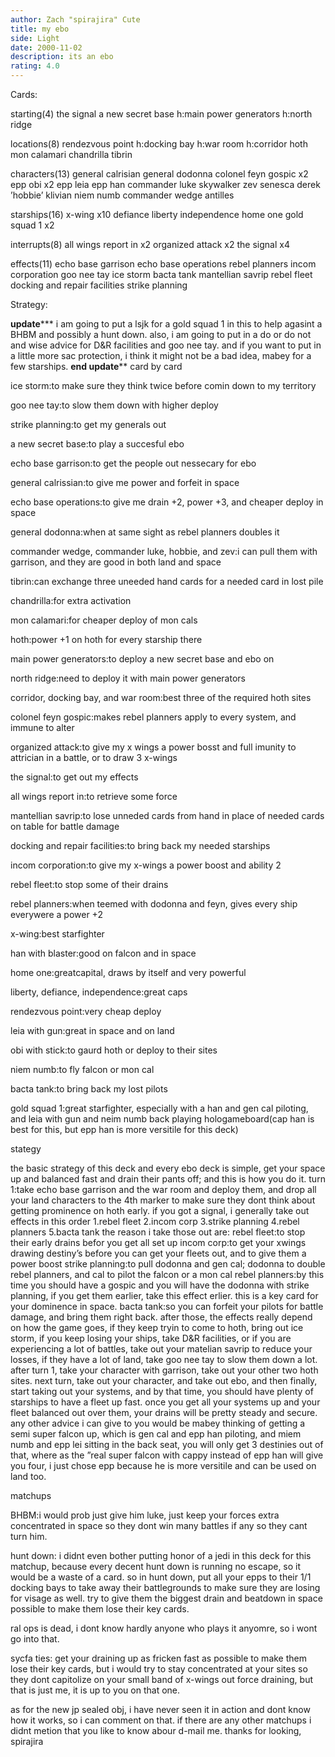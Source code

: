 ```yaml
---
author: Zach "spirajira" Cute
title: my ebo
side: Light
date: 2000-11-02
description: its an ebo
rating: 4.0
---
```

Cards: 

starting(4)
the signal
a new secret base
h:main power generators
h:north ridge

locations(8)
rendezvous point
h:docking bay
h:war room
h:corridor
hoth
mon calamari
chandrilla
tibrin

characters(13)
general calrisian
general dodonna
colonel feyn gospic x2
epp obi x2
epp leia
epp han
commander luke skywalker
zev senesca
derek ’hobbie’ klivian
niem numb
commander wedge antilles

starships(16)
x-wing x10
defiance
liberty
independence
home one
gold squad 1 x2

interrupts(8)
all wings report in x2
organized attack x2
the signal x4

effects(11)
echo base garrison
echo base operations
rebel planners
incom corporation
goo nee tay
ice storm
bacta tank
mantellian savrip
rebel fleet
docking and repair facilities
strike planning


Strategy: 

**************update*****************
i am going to put a lsjk for a gold squad 1 in this to help agasint a BHBM and possibly a hunt down. also, i am going to put in a do or do not and wise advice for D&R facilities and goo nee tay.  and if you want to put in a little more sac protection, i think it might not be a bad idea, mabey for a few starships.
************end update**************
card by card

ice storm:to make sure they think twice before comin down to my territory

goo nee tay:to slow them down with higher deploy

strike planning:to get my generals out

a new secret base:to play a succesful ebo

echo base garrison:to get the people out nessecary for ebo

general calrissian:to give me power and forfeit in space

echo base operations:to give me drain +2, power +3, and cheaper deploy in space

general dodonna:when at same sight as rebel planners doubles it

commander wedge, commander luke, hobbie, and zev:i can pull them with garrison, and they are good in both land and space

tibrin:can exchange three uneeded hand cards for a needed card in lost pile

chandrilla:for extra activation

mon calamari:for cheaper deploy of mon cals

hoth:power +1 on hoth for every starship there

main power generators:to deploy a new secret base and ebo on

north ridge:need to deploy it with main power generators

corridor, docking bay, and war room:best three of the required hoth sites

colonel feyn gospic:makes rebel planners apply to every system, and immune to alter

organized attack:to give my x wings a power bosst and full imunity to attrician in a battle, or to draw 3 x-wings

the signal:to get out my effects

all wings report in:to retrieve some force

mantellian savrip:to lose unneded cards from hand in place of needed cards on table for battle damage

docking and repair facilities:to bring back my needed starships

incom corporation:to give my x-wings a power boost and ability 2

rebel fleet:to stop some of their drains

rebel planners:when teemed with dodonna and feyn, gives every ship everywere a power +2

x-wing:best starfighter

han with blaster:good on falcon and in space

home one:greatcapital, draws by itself and very powerful

liberty, defiance, independence:great caps

rendezvous point:very cheap deploy

leia with gun:great in space and on land

obi with stick:to gaurd hoth or deploy to their sites

niem numb:to fly falcon or mon cal

bacta tank:to bring back my lost pilots

gold squad 1:great starfighter, especially with a han and gen cal piloting, and leia with gun and neim numb back playing hologameboard(cap han is best for this, but epp han is more versitile for this deck)

stategy

the basic strategy of this deck and every ebo deck is simple, get your space up and balanced fast and drain their pants off; and this is how you do it.
turn 1:take echo base garrison and the war room and deploy them, and drop all your land characters to the 4th marker to make sure they dont think about getting prominence on hoth early.  if you got a signal, i generally take out effects in this order
1.rebel fleet
2.incom corp
3.strike planning
4.rebel planners
5.bacta tank
the reason i take those out are:
rebel fleet:to stop their early drains befor you get all set up
incom corp:to get your xwings drawing destiny’s before you can get your fleets out, and to give them a power boost
strike planning:to pull dodonna and gen cal; dodonna to double rebel planners, and cal to pilot the falcon or a mon cal
rebel planners:by this time you should have a gospic and you will have the dodonna with strike planning, if you get them earlier, take this effect erlier.  this is a key card for your dominence in space.
bacta tank:so you can forfeit your pilots for battle damage, and bring them right back.
after those, the effects really depend on how the game goes, if they keep tryin to come to hoth, bring out ice storm, if you keep losing your ships, take D&R facilities, or if you are experiencing a lot of battles, take out your matelian savrip to reduce your losses, if they have a lot of land, take goo nee tay to slow them down a lot.
after turn 1, take your character with garrison, take out your other two hoth sites.  next turn, take out your character, and take out ebo, and then finally, start taking out your systems, and by that time, you should have plenty of starships to have a fleet up fast.  once you get all your systems up and your fleet balanced out over them, your drains will be pretty steady and secure.  any other advice i can give to you would be mabey thinking of getting a semi super falcon up, which is gen cal and epp han piloting, and miem numb and epp lei sitting in the back seat, you will only get 3 destinies out of that, where as the ”real super falcon with cappy instead of epp han will give you four, i just chose epp because he is more versitile and can be used on land too.

matchups

BHBM:i would prob just give him luke, just keep your forces extra concentrated in space so they dont win many battles if any so they cant turn him.

hunt down: i didnt even bother putting honor of a jedi in this deck for this matchup, because every decent hunt down is running no escape, so it would be a waste of a card.  so in hunt down, put all your epps to their 1/1 docking bays to take away their battlegrounds to make sure they are losing for visage as well.  try to give them the biggest drain and beatdown in space possible to make them lose their key cards.

ral ops is dead, i dont know hardly anyone who plays it anyomre, so i wont go into that.

sycfa ties: get your draining up as fricken fast as possible to make them lose their key cards, but i would try to stay concentrated at your sites so they dont capitolize on your small band of x-wings out force draining, but that is just me, it is up to you on that one.

as for the new jp sealed obj, i have never seen it in action and dont know how it works, so i can comment on that.  if there are any other matchups i didnt metion that you like to know abour d-mail me.  thanks for looking,
       spirajira
